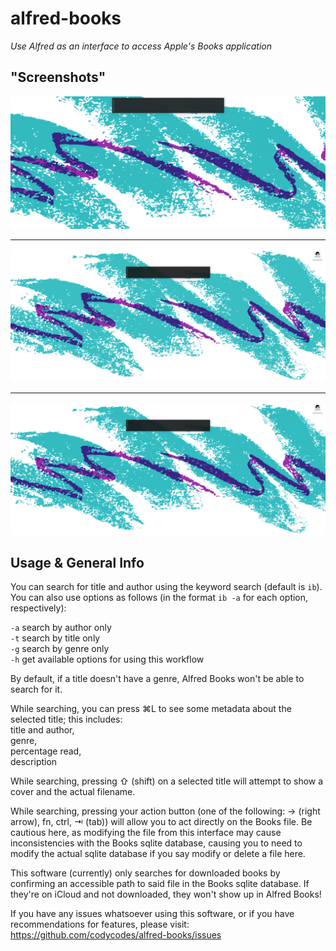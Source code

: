 # alfred-books
_Use Alfred as an interface to access Apple's Books application_

## "Screenshots"

![title or author or both](./media/author_title.gif)

***

![title or author or both](./media/genre.gif)

***

![title or author or both](./media/help.gif)

## Usage & General Info
	
You can search for title and author using the keyword search (default is `ib`).
You can also use options as follows (in the format `ib -a` for each option, respectively):

`-a`  search by author only  
`-t`  search by title only  
`-g`  search by genre only  
`-h`  get available options for using this workflow

By default, if a title doesn't have a genre, Alfred Books won't be able to search for it.

While searching, you can press ⌘L to see some metadata about the selected title; this includes:  
title and author,   
genre,  
percentage read,  
description

While searching, pressing ⇧ (shift) on a selected title will attempt to show a cover and the actual filename.

While searching, pressing your action button (one of the following: → (right arrow), fn, ctrl, ⇥ (tab)) will allow you to act directly on the Books file. Be cautious here, as modifying the file from this interface may cause inconsistencies with the Books sqlite database, causing you to need to modify the actual sqlite database if you say modify or delete a file here.

This software (currently) only searches for downloaded books by confirming an accessible path to said file in the Books sqlite database. If they're on iCloud and not downloaded, they won't show up in Alfred Books!

If you have any issues whatsoever using this software, or if you have recommendations for features, please visit:
https://github.com/codycodes/alfred-books/issues